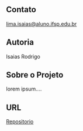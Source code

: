 ## Contato 
lima.isaias@aluno.ifsp.edu.br

## Autoria
Isaias Rodrigo

## Sobre o Projeto
lorem ipsum....

## URL
[Repositorio](https://github.com/Limaisaias-ux/PJW3.git)